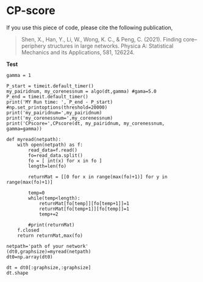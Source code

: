 # CP-score
If you use this piece of code, please cite the following publication,
>Shen, X., Han, Y., Li, W., Wong, K. C., & Peng, C. (2021). Finding core–periphery structures in large networks. Physica A: Statistical Mechanics and its Applications, 581, 126224.

**Test**
```
gamma = 1

P_start = timeit.default_timer()
my_pairidnum, my_corenessnum = algo(dt,gamma) #gama=5.0
P_end = timeit.default_timer()
print('MY Run time: ', P_end - P_start)
#np.set_printoptions(threshold=20000)
print('my_pairidnum=',my_pairidnum)
print('my_corenessnum=',my_corenessnum)
print('CPscore=',CPscore(dt, my_pairidnum, my_corenessnum, gamma=gamma))
```
```
def myread(netpath):
    with open(netpath) as f:
        read_data=f.read()
        fo=read_data.split()
        fo = [ int(x) for x in fo ]
        length=len(fo) 
       
        returnMat = [[0 for x in range(max(fo)+1)] for y in range(max(fo)+1)] 
        
        temp=0
        while(temp<length):
            returnMat[fo[temp]][fo[temp+1]]=1
            returnMat[fo[temp+1]][fo[temp]]=1 
            temp+=2     
            
        #print(returnMat)
    f.closed
    return returnMat,max(fo)  

netpath='path of your network'
(dt0,graphsize)=myread(netpath)
dt0=np.array(dt0)

dt = dt0[:graphsize,:graphsize]
dt.shape
```

